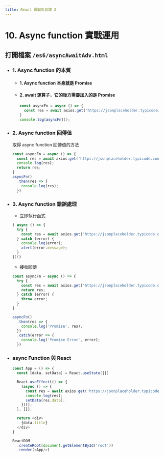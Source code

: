 ```yaml
---
title: React 實戰影音課 2
---
```


# 10. Async function 實戰運用
## 打開檔案 `/es6/asyncAwaitAdv.html`
  - ### 1. Async function 的本質
    - #### 1. Async function 本身就是 Promise
    - #### 2. await 運算子，它的後方需要加入的是 Promise
      ```ts
      const asyncFn = async () => {
        const res = await axios.get('https://jsonplaceholder.typicode.com/todos/1');
      }
      console.log(asyncFn());
      ```

  - ### 2. Async function 回傳值
    取得 async function 回傳值的方法
    ```ts
    const asyncFn = async () => {
      const res = await axios.get('https://jsonplaceholder.typicode.com/todos/1');
      console.log(res);
      return res;
    }
    asyncFn()
      .then(res => {
        console.log(res);
      })
    ```

  - ### 3. Async function 錯誤處理
    - 立即執行函式
    ```ts
    ( async () => {
      try {
        const res = await axios.get('https://jsonplaceholder.typicode.com/todos/1');
      } catch (error) {
        console.log(error);
        alert(error.message);
      }
    })()
    ```

    - 接收回傳
    ```ts
    const asyncFn = async () => {
      try {
        const res = await axios.get('https://jsonplaceholder.typicode.com/todos/1');
        return res;
      } catch (error) {
        throw error;
      }
    }

    asyncFn()
      .then(res => {
        console.log('Promise', res);
      })
      .catch(error => {
        console.log('Promise Error', error);
      })
    ```

  - ### async Function 與 React
    ```ts
    const App = () => {
      const [data, setData] = React.useState({}) 

      React.useEffect(() => {
        (async () => {
          const res = await axios.get('https://jsonplaceholder.typicode.com/todos/1');
          console.log(res);
          setData(res.data);
        })();
      }, []);

      return <div>
        {data.title}
      </div>
    }

    ReactDOM
      .createRoot(document.getElementById('root'))
      .render(<App/>)
    ```